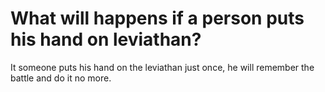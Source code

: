 # What will happens if a person puts his hand on leviathan?

It someone puts his hand on the leviathan just once, he will remember the battle and do it no more.
